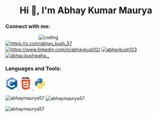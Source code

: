 <h1 align="center">Hi 👋, I'm Abhay Kumar Maurya</h1>
<h3 align="left">Connect with me:</h3>
<img align="right" alt="coding" width="400" src="https://user-images.githubusercontent.com/74038190/212750147-854a394f-fee9-4080-9770-78a4b7ece53f.gif">
<p align="left">
<a href="https://twitter.com/https://x.com/abhay_kush_57" target="blank"><img align="center" src="https://raw.githubusercontent.com/rahuldkjain/github-profile-readme-generator/master/src/images/icons/Social/twitter.svg" alt="https://x.com/abhay_kush_57" height="30" width="40" /></a>
<a href="https://linkedin.com/in/https://www.linkedin.com/in/abhaykush12/" target="blank"><img align="center" src="https://raw.githubusercontent.com/rahuldkjain/github-profile-readme-generator/master/src/images/icons/Social/linked-in-alt.svg" alt="https://www.linkedin.com/in/abhaykush12/" height="30" width="40" /></a>
<a href="https://fb.com/abhaykush123" target="blank"><img align="center" src="https://raw.githubusercontent.com/rahuldkjain/github-profile-readme-generator/master/src/images/icons/Social/facebook.svg" alt="abhaykush123" height="30" width="40" /></a>
<a href="https://instagram.com/abhay.kushwaha._" target="blank"><img align="center" src="https://raw.githubusercontent.com/rahuldkjain/github-profile-readme-generator/master/src/images/icons/Social/instagram.svg" alt="abhay.kushwaha._" height="30" width="40" /></a>
</p>

<h3 align="left">Languages and Tools:</h3>
<p align="left"> <a href="https://www.cprogramming.com/" target="_blank" rel="noreferrer"> <img src="https://raw.githubusercontent.com/devicons/devicon/master/icons/c/c-original.svg" alt="c" width="40" height="40"/> </a> <a href="https://www.w3.org/html/" target="_blank" rel="noreferrer"> <img src="https://raw.githubusercontent.com/devicons/devicon/master/icons/html5/html5-original-wordmark.svg" alt="html5" width="40" height="40"/> </a> <a href="https://www.python.org" target="_blank" rel="noreferrer"> <img src="https://raw.githubusercontent.com/devicons/devicon/master/icons/python/python-original.svg" alt="python" width="40" height="40"/> </a> </p>

<p><img align="left" src="https://github-readme-stats.vercel.app/api/top-langs?username=abhaymaurya57&show_icons=true&locale=en&layout=compact" alt="abhaymaurya57" /></p>

<p>&nbsp;<img align="center" src="https://github-readme-stats.vercel.app/api?username=abhaymaurya57&show_icons=true&locale=en" alt="abhaymaurya57" /></p>

<p><img align="center" src="https://github-readme-streak-stats.herokuapp.com/?user=abhaymaurya57&" alt="abhaymaurya57" /></p>

